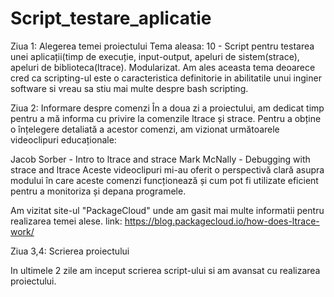 # Script_testare_aplicatie

Ziua 1: Alegerea temei proiectului
Tema aleasa: 10 - Script pentru testarea unei aplicații(timp de execuție, input-output, apeluri de sistem(strace), apeluri de biblioteca(ltrace). Modularizat.
Am ales aceasta tema deoarece cred ca scripting-ul este o caracteristica definitorie in abilitatile unui inginer software si vreau sa stiu mai multe despre bash scripting.

Ziua 2: Informare despre comenzi
În a doua zi a proiectului, am dedicat timp pentru a mă informa cu privire la comenzile ltrace și strace. Pentru a obține o înțelegere detaliată a acestor comenzi, am vizionat următoarele videoclipuri educaționale:

Jacob Sorber - Intro to ltrace and strace
Mark McNally - Debugging with strace and ltrace
Aceste videoclipuri mi-au oferit o perspectivă clară asupra modului în care aceste comenzi funcționează și cum pot fi utilizate eficient pentru a monitoriza și depana programele.

Am vizitat site-ul "PackageCloud" unde am gasit mai multe informatii pentru realizarea temei alese.
link: https://blog.packagecloud.io/how-does-ltrace-work/

Ziua 3,4: Scrierea proiectului

In ultimele 2 zile am inceput scrierea script-ului si am avansat cu realizarea proiectului.
